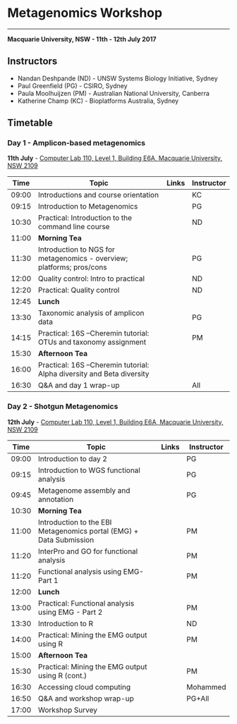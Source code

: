 # Metagenomics Workshop

---
**Macquarie University, NSW - 11th - 12th July 2017**


## Instructors

* Nandan Deshpande (ND) - UNSW Systems Biology Initiative, Sydney
* Paul Greenfield (PG) - CSIRO, Sydney  
* Paula Moolhuijzen (PM) - Australian National University, Canberra
* Katherine Champ (KC) - Bioplatforms Australia, Sydney

## Timetable
### Day 1 - Amplicon-based metagenomics
**11th July** - [Computer Lab 110, Level 1, Building E6A, Macquarie University, NSW 2109](https://goo.gl/maps/HQ1F6ZwZ1152)

| **Time** | **Topic** | **Links** | **Instructor** |
| -------- | --------- | --------- | ----------- |
|09:00|Introductions and course orientation||KC|
|09:15|Introduction to Metagenomics||PG|
|10:30|Practical: Introduction to the command line course||ND|
|11:00|**Morning Tea**|
|11:30|Introduction to NGS for metagenomics - overview; platforms; pros/cons||PG|
|12:00|Quality control: Intro to practical||ND|
|12:20|Practical: Quality control||ND|
|12:45|**Lunch**|
|13:30|Taxonomic analysis of amplicon data ||PG|
|14:15|Practical: 16S –Cheremin tutorial: OTUs and taxonomy assignment||PM|
|15:30|**Afternoon Tea**|
|16:00|Practical: 16S –Cheremin tutorial: Alpha diversity and Beta diversity|||PM
|16:30|Q&A and day 1 wrap-up||All|


### Day 2 - Shotgun Metagenomics
**12th July** - [Computer Lab 110, Level 1, Building E6A, Macquarie University, NSW 2109](https://goo.gl/maps/HQ1F6ZwZ1152)

| **Time** | **Topic** | **Links** | **Instructor** |
| -------- | --------- | --------- | ----------- |
|09:00|Introduction to day 2||PG|
|09:15|Introduction to WGS functional analysis||PG|
|09:45|Metagenome assembly and annotation||PG|
|10:30|**Morning Tea**|
|11:00|Introduction to the EBI Metagenomics portal (EMG) + Data Submission ||PM|
|11:20|InterPro and GO for functional analysis||PM|
|11:20|Functional analysis using EMG- Part 1 ||PM|
|12:00|**Lunch**|
|13:00|Practical: Functional analysis using EMG - Part 2 ||PM|
|13:30|Introduction to R||ND|
|14:00|Practical: Mining the EMG output using R||PM|
|15:00|**Afternoon Tea**|
|15:30|Practical: Mining the EMG output using R (cont.)||PM|
|16:30|Accessing cloud computing||Mohammed|
|16:50|Q&A and workshop wrap-up||PG+All|
|17:00|Workshop Survey|||
